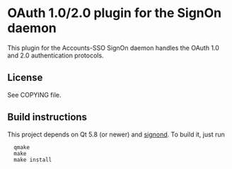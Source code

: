 OAuth 1.0/2.0 plugin for the SignOn daemon
==========================================

This plugin for the Accounts-SSO SignOn daemon handles the OAuth
1.0 and 2.0 authentication protocols.


License
-------

See COPYING file.


Build instructions
------------------

This project depends on Qt 5.8 (or newer) and
[signond](https://gitlab.com/accounts-sso/signond). To build it, just run
```
  qmake
  make
  make install
```
